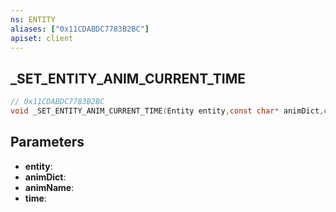 ```yaml
---
ns: ENTITY
aliases: ["0x11CDABDC7783B2BC"]
apiset: client
---
```

## _SET_ENTITY_ANIM_CURRENT_TIME

```c
// 0x11CDABDC7783B2BC
void _SET_ENTITY_ANIM_CURRENT_TIME(Entity entity,const char* animDict,const char* animName,float time);
```


## Parameters
* **entity**:
* **animDict**:
* **animName**:
* **time**: